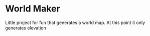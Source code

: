 # World Maker
Little project for fun that generates a world map. At this point it only generates elevation